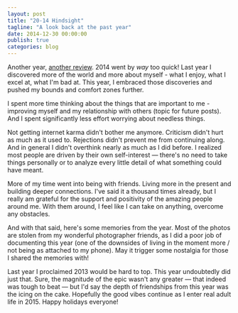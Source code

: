 ```yaml
---
layout: post
title: "20-14 Hindsight"
tagline: "A look back at the past year"
date: 2014-12-30 00:00:00
publish: true
categories: blog
---
```


<link rel="stylesheet" href="/css/hindsight.css">

Another year, [another review](/blog/20-13-hindsight). 2014 went by _way_ too 
quick! Last year I discovered more of the world and more about myself - what I 
enjoy, what I excel at, what I'm bad at. This year, I embraced those discoveries 
and pushed my bounds and comfort zones further.

I spent more time thinking about the things that are important to me - improving 
myself and my relationship with others (topic for future posts). And I spent 
significantly less effort worrying about needless things.

Not getting internet karma didn't bother me anymore. Criticism didn't hurt as 
much as it used to. Rejections didn't prevent me from continuing along. And in 
general I didn't overthink nearly as much as I did before. I realized most 
people are driven by their own self-interest &mdash; there's no need to take 
things personally or to analyze every little detail of what something could have 
meant.

More of my time went into being with friends. Living more in the present and 
building deeper connections. I've said it a thousand times already, but I really 
am grateful for the support and positivity of the amazing people around me. With 
them around, I feel like I can take on anything, overcome any obstacles.

And with that said, here's some memories from the year. Most of the photos are 
stolen from my wonderful photographer friends, as I did a poor job of 
documenting this year (one of the downsides of living in the moment more / not 
being as attached to my phone). May it trigger some nostalgia for those I shared 
the memories with!

<div id="collage-container">
</div>

Last year I proclaimed 2013 would be hard to top. This year undoubtedly did just 
that. Sure, the magnitude of the epic wasn't any greater &mdash; that indeed was 
tough to beat &mdash; but I'd say the depth of friendships from this year was 
the icing on the cake. Hopefully the good vibes continue as I enter real adult 
life in 2015. Happy holidays everyone!

<script 
src="https://ajax.googleapis.com/ajax/libs/jquery/1.7.2/jquery.min.js"></script>
<script>window.jQuery || document.write('<script src="/js/jquery-1.7.2.min.js"><\/script>')</script>
<script type="text/javascript" src="//cdnjs.cloudflare.com/ajax/libs/masonry/3.1.2/masonry.pkgd.min.js"></script>
<script>window.Masonry || document.write('script src="/js/masonry.min.js"><\/script>')</script>
<script type="text/javascript" src="//cdn.jsdelivr.net/jquery.lazyload/1.9.1/jquery.lazyload.min.js"></script>
<script>jQuery().lazyload || document.write('<script src="/js/jquery.lazyload.min.js"><\/script>')</script>
<script type="text/javascript" src="/js/hindsight-2-data.js"></script>
<script type="text/javascript" src="/js/hindsight.js"></script>
